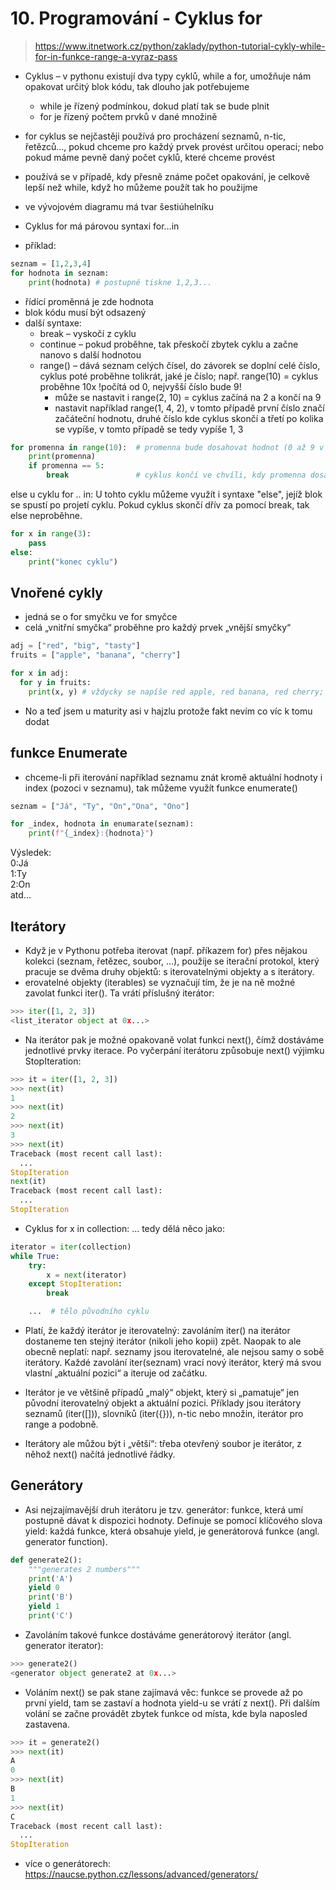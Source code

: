 # 10. Programování - Cyklus for

> https://www.itnetwork.cz/python/zaklady/python-tutorial-cykly-while-for-in-funkce-range-a-vyraz-pass
- Cyklus – v pythonu existují dva typy cyklů, while a for, umožňuje nám opakovat určitý blok kódu, tak dlouho jak potřebujeme
    - while je řízený podmínkou, dokud platí tak se bude plnit
    - for je řízený počtem prvků v dané množině
- for cyklus se nejčastěji používá pro procházení seznamů, n-tic, řetězců…, pokud chceme pro každý prvek provést určitou operaci; nebo pokud máme pevně daný počet cyklů, které chceme provést
- používá se v případě, kdy přesně známe počet opakování, je celkově lepší než while, když ho můžeme použít tak ho použijme
- ve vývojovém diagramu má tvar šestiúhelníku
- Cyklus for má párovou syntaxi for…in

 
- příklad: 
```python
seznam = [1,2,3,4]
for hodnota in seznam:
    print(hodnota) # postupně tiskne 1,2,3...
```

- řídící proměnná je zde hodnota
- blok kódu musí být odsazený
- další syntaxe:
    - break – vyskočí z cyklu
    - continue – pokud proběhne, tak přeskočí zbytek cyklu a začne nanovo s další hodnotou
    - range() – dává seznam celých čísel, do závorek se doplní celé číslo, cyklus poté proběhne tolikrát, jaké je číslo; např. range(10) = cyklus proběhne 10x !počítá od 0, nejvyšší číslo bude 9!
        - může se nastavit i range(2, 10) = cyklus začíná na 2 a končí na 9
        - nastavit například range(1, 4, 2), v tomto případě první číslo značí začáteční hodnotu, druhé číslo kde cyklus skončí a třetí po kolika se vypíše, v tomto případě se tedy vypíše 1, 3

```python
for promenna in range(10):  # promenna bude dosahovat hodnot (0 až 9 v celých číslech)
    print(promenna)
    if promenna == 5:
        break               # cyklus končí ve chvíli, kdy promenna dosáhne hodnoty 5
```

else u cyklu for .. in: U tohto cyklu můžeme využít i syntaxe "else", jejíž blok se spustí po projetí cyklu. 
Pokud cyklus skončí dřív za pomocí break, tak else neproběhne. 

```python
for x in range(3):
    pass 
else: 
    print("konec cyklu")
```
## Vnořené cykly
- jedná se o for smyčku ve for smyčce
- celá „vnitřní smyčka“ proběhne pro každý prvek „vnější smyčky“

```python
adj = ["red", "big", "tasty"]
fruits = ["apple", "banana", "cherry"]

for x in adj:
  for y in fruits:
    print(x, y) # vždycky se napíše red apple, red banana, red cherry; big apple, big banana...
```
* No a teď jsem u maturity asi v hajzlu protože fakt nevím co víc k tomu dodat

 
## funkce Enumerate 
- chceme-li při iterování například seznamu znát kromě aktuální hodnoty i index (pozoci v seznamu), 
tak můžeme využít funkce enumerate()

```python 
seznam = ["Já", "Ty", "On","Ona", "Ono"] 

for _index, hodnota in enumarate(seznam):
    print(f"{_index}:{hodnota}")
```
Výsledek: <br> 
0:Já <br>
1:Ty <br>
2:On <br>
atd...


## Iterátory
- Když je v Pythonu potřeba iterovat (např. příkazem for) přes nějakou kolekci (seznam, řetězec, soubor, …), použije se iterační protokol, který pracuje se dvěma druhy objektů: s iterovatelnými objekty a s iterátory.
- erovatelné objekty (iterables) se vyznačují tím, že je na ně možné zavolat funkci iter(). Ta vrátí příslušný iterátor:
```python 
>>> iter([1, 2, 3])
<list_iterator object at 0x...>
```
- Na iterátor pak je možné opakovaně volat funkci next(), čímž dostáváme jednotlivé prvky iterace. Po vyčerpání iterátoru způsobuje next() výjimku StopIteration:

```python 
>>> it = iter([1, 2, 3])
>>> next(it)
1
>>> next(it)
2
>>> next(it)
3
>>> next(it)
Traceback (most recent call last):
  ...
StopIteration
next(it)
Traceback (most recent call last):
  ...
StopIteration
```

- Cyklus for x in collection: ... tedy dělá něco jako:

```python 
iterator = iter(collection)
while True:
    try:
        x = next(iterator)
    except StopIteration:
        break

    ...  # tělo původního cyklu
```

- Platí, že každý iterátor je iterovatelný: zavoláním iter() na iterátor dostaneme ten stejný iterátor (nikoli jeho kopii) zpět. Naopak to ale obecně neplatí: např. seznamy jsou iterovatelné, ale nejsou samy o sobě iterátory. Každé zavolání iter(seznam) vrací nový iterátor, který má svou vlastní „aktuální pozici“ a iteruje od začátku.

- Iterátor je ve většině případů „malý“ objekt, který si „pamatuje“ jen původní iterovatelný objekt a aktuální pozici. Příklady jsou iterátory seznamů (iter([])), slovníků (iter({})), n-tic nebo množin, iterátor pro range a podobně.

- Iterátory ale můžou být i „větší“: třeba otevřený soubor je iterátor, z něhož next() načítá jednotlivé řádky.

## Generátory

- Asi nejzajímavější druh iterátoru je tzv. generátor: funkce, která umí postupně dávat k dispozici hodnoty. Definuje se pomocí klíčového slova yield: každá funkce, která obsahuje yield, je generátorová funkce (angl. generator function).

```python 
def generate2():
    """generates 2 numbers"""
    print('A')
    yield 0
    print('B')
    yield 1
    print('C')
```

- Zavoláním takové funkce dostáváme generátorový iterátor (angl. generator iterator):

```python 
>>> generate2()
<generator object generate2 at 0x...>
```

- Voláním next() se pak stane zajímavá věc: funkce se provede až po první yield, tam se zastaví a hodnota yield-u se vrátí z next(). Při dalším volání se začne provádět zbytek funkce od místa, kde byla naposled zastavena.

```python 
>>> it = generate2()
>>> next(it)
A
0
>>> next(it)
B
1
>>> next(it)
C
Traceback (most recent call last):
  ...
StopIteration
```

- více o generátorech: https://naucse.python.cz/lessons/advanced/generators/
